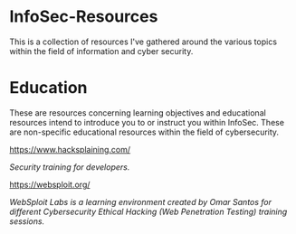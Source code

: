 # InfoSec-Resources
This is a collection of resources I've gathered around the various topics within the field of information and cyber security. 

# Education
These are resources concerning learning objectives and educational resources intend to introduce you to or instruct you within InfoSec. These are non-specific educational resources within the field of cybersecurity. 

https://www.hacksplaining.com/

  _Security training for developers._
  
  
https://websploit.org/

  _WebSploit Labs is a learning environment created by Omar Santos for different Cybersecurity Ethical Hacking (Web Penetration Testing) training sessions._
